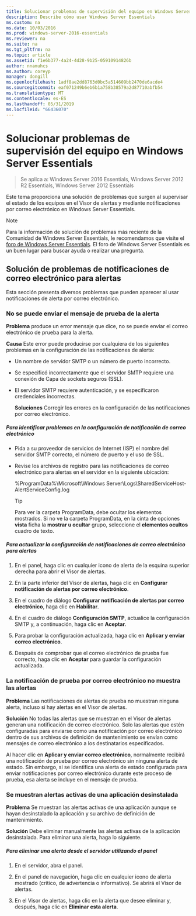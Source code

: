 ```yaml
---
title: Solucionar problemas de supervisión del equipo en Windows Server Essentials
description: Describe cómo usar Windows Server Essentials
ms.custom: na
ms.date: 10/03/2016
ms.prod: windows-server-2016-essentials
ms.reviewer: na
ms.suite: na
ms.tgt_pltfrm: na
ms.topic: article
ms.assetid: f1e6b377-4a24-4d28-9b25-05910914826b
author: nnamuhcs
ms.author: coreyp
manager: dongill
ms.openlocfilehash: 1adf8ae2dd8763d0bc5a514609bb2470de6acde4
ms.sourcegitcommit: eaf071249b6eb6b1a758b38579a2d87710abfb54
ms.translationtype: MT
ms.contentlocale: es-ES
ms.lasthandoff: 05/31/2019
ms.locfileid: "66436070"
---
```

# <a name="troubleshoot-computer-monitoring-in-windows-server-essentials"></a>Solucionar problemas de supervisión del equipo en Windows Server Essentials

>Se aplica a: Windows Server 2016 Essentials, Windows Server 2012 R2 Essentials, Windows Server 2012 Essentials

Este tema proporciona una solución de problemas que surgen al supervisar el estado de los equipos en el Visor de alertas y mediante notificaciones por correo electrónico en Windows Server Essentials.  
  
> [!NOTE]
>  Para la información de solución de problemas más reciente de la Comunidad de Windows Server Essentials, le recomendamos que visite el [foro de Windows Server Essentials](https://social.technet.microsoft.com/Forums/winserveressentials/threads). El foro de Windows Server Essentials es un buen lugar para buscar ayuda o realizar una pregunta.  
  
##  <a name="BKMK_TS"></a> Solución de problemas de notificaciones de correo electrónico para alertas  
 Esta sección presenta diversos problemas que pueden aparecer al usar notificaciones de alerta por correo electrónico.  
  
### <a name="cannot-send-the-test-email-for-the-alert"></a>No se puede enviar el mensaje de prueba de la alerta  
 **Problema** produce un error mensaje que dice, no se puede enviar el correo electrónico de prueba para la alerta.  
  
 **Causa** Este error puede producirse por cualquiera de los siguientes problemas en la configuración de las notificaciones de alerta:  
  
- Un nombre de servidor SMTP o un número de puerto incorrecto.  
  
- Se especificó incorrectamente que el servidor SMTP requiere una conexión de Capa de sockets seguros (SSL).  
  
- El servidor SMTP requiere autenticación, y se especificaron credenciales incorrectas.  
  
  **Soluciones** Corregir los errores en la configuración de las notificaciones por correo electrónico.  
  
##### <a name="to-identify-issues-in-your-email-notification-settings"></a>Para identificar problemas en la configuración de notificación de correo electrónico  
  
-   Pida a su proveedor de servicios de Internet (ISP) el nombre del servidor SMTP correcto, el número de puerto y el uso de SSL.  
  
-   Revise los archivos de registro para las notificaciones de correo electrónico para alertas en el servidor en la siguiente ubicación:  
  
     %ProgramData%\Microsoft\Windows Server\Logs\SharedServiceHost-AlertServiceConfig.log  
  
    > [!TIP]
    >  Para ver la carpeta ProgramData, debe ocultar los elementos mostrados. Si no ve la carpeta ProgramData, en la cinta de opciones **vista** ficha la **mostrar u ocultar** grupo, seleccione el **elementos ocultos** cuadro de texto.  
  
##### <a name="to-update-your-email-notification-setup-for-alerts"></a>Para actualizar la configuración de notificaciones de correo electrónico para alertas  
  
1.  En el panel, haga clic en cualquier icono de alerta de la esquina superior derecha para abrir el Visor de alertas.  
  
2.  En la parte inferior del Visor de alertas, haga clic en **Configurar notificación de alertas por correo electrónico**.  
  
3.  En el cuadro de diálogo **Configurar notificación de alertas por correo electrónico**, haga clic en **Habilitar**.  
  
4.  En el cuadro de diálogo **Configuración SMTP**, actualice la configuración SMTP y, a continuación, haga clic en **Aceptar**.  
  
5.  Para probar la configuración actualizada, haga clic en **Aplicar y enviar correo electrónico**.  
  
6.  Después de comprobar que el correo electrónico de prueba fue correcto, haga clic en **Aceptar** para guardar la configuración actualizada.  
  
### <a name="test-email-notification-does-not-list-any-alerts"></a>La notificación de prueba por correo electrónico no muestra las alertas  
 **Problema** Las notificaciones de alertas de prueba no muestran ninguna alerta, incluso si hay alertas en el Visor de alertas.  
  
 **Solución** No todas las alertas que se muestran en el Visor de alertas generan una notificación de correo electrónico. Solo las alertas que estén configuradas para enviarse como una notificación por correo electrónico dentro de sus archivos de definición de mantenimiento se envían como mensajes de correo electrónico a los destinatarios especificados.  
  
 Al hacer clic en **Aplicar y enviar correo electrónico**, normalmente recibirá una notificación de prueba por correo electrónico sin ninguna alerta de estado. Sin embargo, si se identifica una alerta de estado configurada para enviar notificaciones por correo electrónico durante este proceso de prueba, esa alerta se incluye en el mensaje de prueba.  
  
### <a name="active-alerts-are-displayed-for-an-uninstalled-application"></a>Se muestran alertas activas de una aplicación desinstalada  
 **Problema** Se muestran las alertas activas de una aplicación aunque se hayan desinstalado la aplicación y su archivo de definición de mantenimiento.  
  
 **Solución** Debe eliminar manualmente las alertas activas de la aplicación desinstalada. Para eliminar una alerta, haga lo siguiente.  
  
##### <a name="to-delete-an-alert-from-the-server-by-using-the-dashboard"></a>Para eliminar una alerta desde el servidor utilizando el panel  
  
1.  En el servidor, abra el panel.  
  
2.  En el panel de navegación, haga clic en cualquier icono de alerta mostrado (crítico, de advertencia o informativo). Se abrirá el Visor de alertas.  
  
3.  En el Visor de alertas, haga clic en la alerta que desee eliminar y, después, haga clic en **Eliminar esta alerta**.
